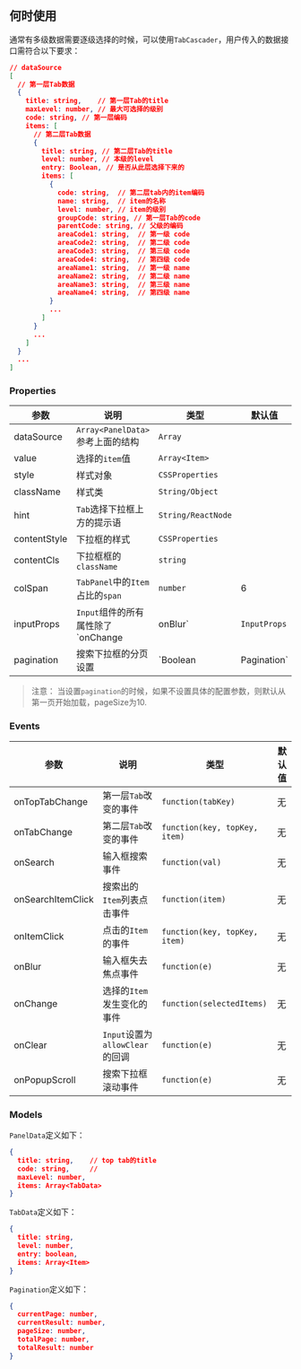 ## 何时使用

通常有多级数据需要逐级选择的时候，可以使用`TabCascader`，用户传入的数据接口需符合以下要求：

```json
// dataSource
[
  // 第一层Tab数据 
  {
    title: string,    // 第一层Tab的title
    maxLevel: number, // 最大可选择的级别
    code: string, // 第一层编码
    items: [
      // 第二层Tab数据
      {
        title: string, // 第二层Tab的title
        level: number, // 本级的level
        entry: Boolean, // 是否从此层选择下来的
        items: [
          {
            code: string,  // 第二层tab内的item编码
            name: string,  // item的名称
            level: number, // item的级别
            groupCode: string, // 第一层Tab的code
            parentCode: string, // 父级的编码
            areaCode1: string,  // 第一级 code
            areaCode2: string,  // 第二级 code
            areaCode3: string,  // 第三级 code
            areaCode4: string,  // 第四级 code
            areaName1: string,  // 第一级 name
            areaName2: string,  // 第二级 name
            areaName3: string,  // 第三级 name
            areaName4: string,  // 第四级 name
          }
          ...
        ]
      }
      ...
    ]
  }
  ...
]
```


### Properties

| 参数         | 说明                                       | 类型                   | 默认值 |
| ------------ | ------------------------------------------ | ---------------------- | ------ |
| dataSource   | `Array<PanelData>`参考上面的结构           | `Array`                |        |
| value        | 选择的`item`值                             | `Array<Item>`          |        |
| style        | 样式对象                                   | `CSSProperties`        |        |
| className    | 样式类                                     | `String/Object`        |        |
| hint         | `Tab`选择下拉框上方的提示语                | `String/ReactNode`     |        |
| contentStyle | 下拉框的样式                               | `CSSProperties`        |        |
| contentCls   | 下拉框框的`className`                      | `string`               |        |
| colSpan      | `TabPanel`中的`Item`占比的`span`           | `number`               | 6      |
| inputProps   | `Input`组件的所有属性除了`onChange|onBlur` | `InputProps`           |        |
| pagination   | 搜索下拉框的分页设置                       | `Boolean | Pagination` |        |

> 注意： 当设置`pagination`的时候，如果不设置具体的配置参数，则默认从第一页开始加载，pageSize为10.


### Events

| 参数              | 说明                            | 类型                          | 默认值 |
| ----------------- | ------------------------------- | ----------------------------- | ------ |
| onTopTabChange    | 第一层`Tab`改变的事件           | `function(tabKey)`            | 无     |
| onTabChange       | 第二层`Tab`改变的事件           | `function(key, topKey, item)` | 无     |
| onSearch          | 输入框搜索事件                  | `function(val)`               | 无     |
| onSearchItemClick | 搜索出的`Item`列表点击事件      | `function(item)`              | 无     |
| onItemClick       | 点击的`Item`的事件              | `function(key, topKey, item)` | 无     |
| onBlur            | 输入框失去焦点事件              | `function(e)`                 | 无     |
| onChange          | 选择的`Item`发生变化的事件      | `function(selectedItems)`     | 无     |
| onClear           | `Input`设置为`allowClear`的回调 | `function(e)`                 | 无     |
| onPopupScroll     | 搜索下拉框滚动事件              | `function(e)`                 | 无     |


### Models

`PanelData`定义如下：

```json
{
  title: string,    // top tab的title
  code: string,     // 
  maxLevel: number,
  items: Array<TabData>
}
```

`TabData`定义如下：

```json
{
  title: string,
  level: number,
  entry: boolean,
  items: Array<Item>
}
```

`Pagination`定义如下：

```json
{
  currentPage: number,
  currentResult: number,
  pageSize: number,
  totalPage: number,
  totalResult: number
}
```